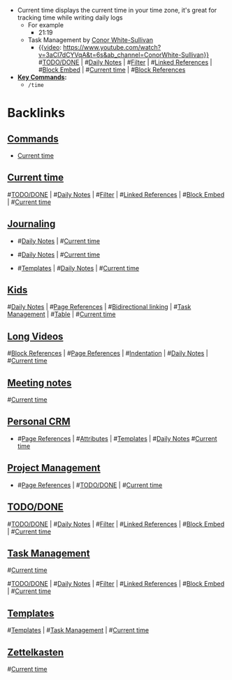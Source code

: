 - Current time displays the current time in your time zone, it's great for tracking time while writing daily logs 
    - For example
        - 21:19
    - Task Management by [Conor White-Sullivan](<Conor White-Sullivan.md>)
        - {{[video](<video.md>): https://www.youtube.com/watch?v=3aCl7dCYVqA&t=6s&ab_channel=ConorWhite-Sullivan}}
          #[TODO/DONE](<TODO/DONE.md>) | #[Daily Notes](<Daily Notes.md>) | #[Filter](<Filter.md>) | #[Linked References](<Linked References.md>) | #[Block Embed](<Block Embed.md>) | #[Current time](<Current time.md>) | #[Block References](<Block References.md>)
- **[Key Commands](<Key Commands.md>):**
    - `/time`

# Backlinks
## [ Commands](< Commands.md>)
- [Current time](<Current time.md>)

## [Current time](<Current time.md>)
#[TODO/DONE](<TODO/DONE.md>) | #[Daily Notes](<Daily Notes.md>) | #[Filter](<Filter.md>) | #[Linked References](<Linked References.md>) | #[Block Embed](<Block Embed.md>) | #[Current time](<Current time.md>)

## [Journaling](<Journaling.md>)
- #[Daily Notes](<Daily Notes.md>) | #[Current time](<Current time.md>)

- #[Daily Notes](<Daily Notes.md>) | #[Current time](<Current time.md>)

- #[Templates](<Templates.md>) | #[Daily Notes](<Daily Notes.md>) | #[Current time](<Current time.md>)

## [Kids](<Kids.md>)
#[Daily Notes](<Daily Notes.md>) | #[Page References](<Page References.md>) | #[Bidirectional linking](<Bidirectional linking.md>) | #[Task Management](<Task Management.md>) | #[Table](<Table.md>) | #[Current time](<Current time.md>)

## [Long Videos](<Long Videos.md>)
#[Block References](<Block References.md>) | #[Page References](<Page References.md>) | #[Indentation](<Indentation.md>) | #[Daily Notes](<Daily Notes.md>) | #[Current time](<Current time.md>)

## [Meeting notes](<Meeting notes.md>)
#[Current time](<Current time.md>)

## [Personal CRM](<Personal CRM.md>)
- #[Page References](<Page References.md>) | #[Attributes](<Attributes.md>) | #[Templates](<Templates.md>) | #[Daily Notes](<Daily Notes.md>) #[Current time](<Current time.md>)

## [Project Management](<Project Management.md>)
- #[Page References](<Page References.md>) | #[TODO/DONE](<TODO/DONE.md>) | #[Current time](<Current time.md>)

## [TODO/DONE](<TODO/DONE.md>)
#[TODO/DONE](<TODO/DONE.md>) | #[Daily Notes](<Daily Notes.md>) | #[Filter](<Filter.md>) | #[Linked References](<Linked References.md>) | #[Block Embed](<Block Embed.md>) | #[Current time](<Current time.md>)

## [Task Management](<Task Management.md>)
#[Current time](<Current time.md>)

#[TODO/DONE](<TODO/DONE.md>) | #[Daily Notes](<Daily Notes.md>) | #[Filter](<Filter.md>) | #[Linked References](<Linked References.md>) | #[Block Embed](<Block Embed.md>) | #[Current time](<Current time.md>)

## [Templates](<Templates.md>)
#[Templates](<Templates.md>) | #[Task Management](<Task Management.md>) | #[Current time](<Current time.md>)

## [Zettelkasten](<Zettelkasten.md>)
#[Current time](<Current time.md>)

